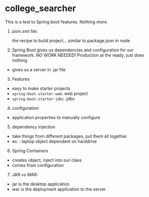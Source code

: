 # college_searcher
This is a test to Spring boot features. Nothing more.

1. pom.xml file:

    the recipe to build project... similar to package.json in node
2. Spring Boot gives us dependencies and configuration for our framework. NO WORK NEEDED! Production at the ready, just does nothing    
-   gives us a server in .jar file

3. Features
- easy to make starter projects
- ```spring-boot-starter-web```: web project
- ```spring-boot-starter-jdbc``` :jdbc

4. configuration
- application.properties to manually configure

5. dependency injection
- take things from different packages, put them all together.
- ex. : laptop object dependent on harddrive

6. Spring Containers
- creates object, inject into our class
- comes from configuration

7. JAR vs WAR:
- jar is the desktop application
- war is the deployment application to the server


